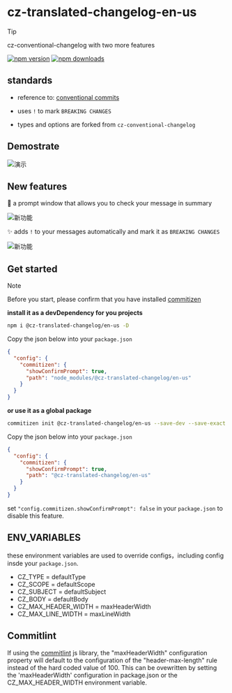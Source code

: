 # cz-translated-changelog-en-us

> [!TIP]
> cz-conventional-changelog with two more features

[![npm version](https://img.shields.io/npm/v/@cz-translated-changelog/en-us.svg?style=flat-square)](https://www.npmjs.com/package/@cz-translated-changelog/en-us) [![npm downloads](https://img.shields.io/npm/dm/@cz-translated-changelog/en-us.svg?style=flat-square)](http://npm-stat.com/charts.html?package=@cz-translated-changelog/en-us&from=2024-03-16)

## standards

- reference to: [conventional commits](https://www.conventionalcommits.org/en/v1.0.0/)

- uses `!` to mark `BREAKING CHANGES`

- types and options are forked from `cz-conventional-changelog`

## Demostrate

![演示](https://raw.githubusercontent.com/polarove/cz-translated-changelog/master/assets/en-us/demo.gif)

## New features

🚀 a prompt window that allows you to check your message in summary

![新功能](https://raw.githubusercontent.com/polarove/cz-translated-changelog/master/assets/en-us/confirm-prompt.png)

✨ adds `!` to your messages automatically and mark it as `BREAKING CHANGES`

![新功能](https://raw.githubusercontent.com/polarove/cz-translated-changelog/master/assets/en-us/exclamation-mark.png)

## Get started

> [!NOTE]
> Before you start, please confirm that you have installed [commitizen](https://github.com/commitizen/cz-cli)

**install it as a devDependency for you projects**

```sh
npm i @cz-translated-changelog/en-us -D
```

Copy the json below into your `package.json`

```json
{
  "config": {
    "commitizen": {
      "showConfirmPrompt": true,
      "path": "node_modules/@cz-translated-changelog/en-us"
    }
  }
}
```

**or use it as a global package**

```sh [npm]
commitizen init @cz-translated-changelog/en-us --save-dev --save-exact
```

Copy the json below into your `package.json`

```json
{
  "config": {
    "commitizen": {
      "showConfirmPrompt": true,
      "path": "@cz-translated-changelog/en-us"
    }
  }
}
```

set `"config.commitizen.showConfirmPrompt": false` in your `package.json` to disable this feature.

## ENV_VARIABLES

these environment variables are used to override configs，including config insde your `package.json`.

- CZ_TYPE = defaultType
- CZ_SCOPE = defaultScope
- CZ_SUBJECT = defaultSubject
- CZ_BODY = defaultBody
- CZ_MAX_HEADER_WIDTH = maxHeaderWidth
- CZ_MAX_LINE_WIDTH = maxLineWidth

## Commitlint

If using the [commitlint](https://github.com/conventional-changelog/commitlint) js library, the "maxHeaderWidth" configuration property will default to the configuration of the "header-max-length" rule instead of the hard coded value of 100. This can be ovewritten by setting the 'maxHeaderWidth' configuration in package.json or the CZ_MAX_HEADER_WIDTH environment variable.
